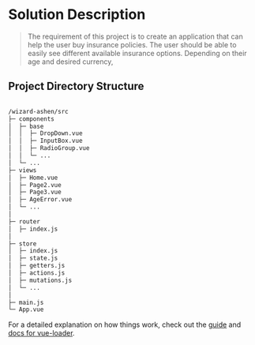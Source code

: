 # Solution Description

> The requirement of this project is to create an application that can help the user buy insurance policies. The user should be able to easily see different available insurance options. Depending on their age and desired currency,

## Project Directory Structure

``` bash

/wizard-ashen/src
├─ components
│  ├─ base
│  │  ├─ DropDown.vue
│  │  ├─ InputBox.vue
│  │  ├─ RadioGroup.vue
│  │  └─ ...
│  └─ ...
├─ views
│  ├─ Home.vue
│  ├─ Page2.vue
│  ├─ Page3.vue
│  ├─ AgeError.vue
│  └─ ...
│ 
├─ router
│  ├─ index.js
│  
├─ store
│  ├─ index.js
│  ├─ state.js
│  ├─ getters.js
│  ├─ actions.js
│  ├─ mutations.js
│  └─ ...
│  
├─ main.js
└─ App.vue

```

For a detailed explanation on how things work, check out the [guide](http://vuejs-templates.github.io/webpack/) and [docs for vue-loader](http://vuejs.github.io/vue-loader).
